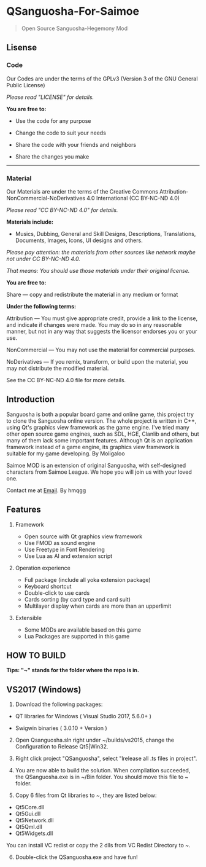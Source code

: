 QSanguosha-For-Saimoe
==
> Open Source Sanguosha-Hegemony Mod

## Lisense

### Code
Our Codes are under the terms of the GPLv3 (Version 3 of the GNU General Public License)

*Please read "LICENSE" for details.*

**You are free to:**

* Use the code for any purpose

* Change the code to suit your needs

* Share the code with your friends and neighbors

* Share the changes you make

---

### Material
Our Materials are under the terms of the Creative Commons
Attribution-NonCommercial-NoDerivatives 4.0 International (CC
BY-NC-ND 4.0)

*Please read "CC BY-NC-ND 4.0" for details.*

**Materials include:**

* Musics, Dubbing, General and Skill Designs, Descriptions, Translations, Documents, Images, Icons, UI designs and others.

*Please pay attention: the materials from other sources like network maybe not under CC BY-NC-ND 4.0.*

*That means: You should use those materials under their original license.*

**You are free to:**

Share — copy and redistribute the material in any medium or format

**Under the following terms:**

Attribution — You must give appropriate credit, provide a link to
the license, and indicate if changes were made. You may do so in
any reasonable manner, but not in any way that suggests the licensor
endorses you or your use.

NonCommercial — You may not use the material for commercial purposes.

NoDerivatives — If you remix, transform, or build upon the material,
you may not distribute the modified material.

See the CC BY-NC-ND 4.0 file for more details.

## Introduction

Sanguosha is both a popular board game and online game,
this project try to clone the Sanguosha online version.
The whole project is written in C++,
using Qt's graphics view framework as the game engine.
I've tried many other open source game engines,
such as SDL, HGE, Clanlib and others,
but many of them lack some important features.
Although Qt is an application framework instead of a game engine,
its graphics view framework is suitable for my game developing. By Moligaloo

Saimoe MOD is an extension of original Sanguosha,
with self-designed characters from Saimoe League.
We hope you will join us with your loved one.


Contact me at [Email](mailto:acgkiller@live.com). By hmqgg

## Features

1. Framework
    * Open source with Qt graphics view framework
    * Use FMOD as sound engine
    * Use Freetype in Font Rendering
    * Use Lua as AI and extension script

2. Operation experience
    * Full package (include all yoka extension package)
    * Keyboard shortcut
    * Double-click to use cards
    * Cards sorting (by card type and card suit)
    * Multilayer display when cards are more than an upperlimit

3. Extensible
    * Some MODs are available based on this game
    * Lua Packages are supported in this game

## HOW TO BUILD
**Tips: "~" stands for the folder where the repo is in.**

VS2017 (Windows)
---

1. Download the following packages:

* QT libraries for Windows ( Visual Studio 2017, 5.6.0+ )

* Swigwin binaries ( 3.0.10 + Version )

2. Open Qsanguosha.sln right under ~/builds/vs2015, change the Configuration to Release Qt5|Win32.

3. Right click project "QSanguosha", select "lrelease all .ts files in project".

4. You are now able to build the solution. When compilation succeeded, the QSanguosha.exe is in ~/Bin folder. You should move this file to ~ folder.

5. Copy 6 files from Qt libraries to ~, they are listed below:

*   Qt5Core.dll
*   Qt5Gui.dll
*   Qt5Network.dll
*   Qt5Qml.dll
*   Qt5Widgets.dll

You can install VC redist or copy the 2 dlls from VC Redist Directory to ~.

6. Double-click the QSanguosha.exe and have fun!